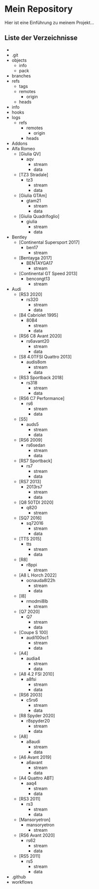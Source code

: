 # Mein Repository

Hier ist eine Einführung zu meinem Projekt...

## Liste der Verzeichnisse

<!-- DIR_LIST_START -->
   - 
   - .git
   - objects
      - info
      - pack
   - branches
   - refs
      - tags
      - remotes
         - origin
      - heads
   - info
   - hooks
   - logs
      - refs
         - remotes
            - origin
         - heads
   - Addons
   - Alfa Romeo
      - [Giulia QV]
         - aqv
            - stream
            - data
      - [TZ3 Stradale]
         - tz3
            - stream
            - data
      - [Giulia GTAm]
         - gtam21
            - stream
            - data
      - [Giulia Quadrifoglio]
         - giulia
            - stream
            - data
   - Bentley
      - [Continental Supersport 2017]
         - ben17
            - stream
      - [Bentayga 2017]
         - BENTAYGA17
            - stream
      - [Continental GT Speed 2013]
         - bencongt13
            - stream
   - Audi
      - [RS3 2020]
         - rs320
            - stream
            - data
      - [B4 Cabriolet 1995]
         - 80B4
            - stream
            - data
      - [RS6 C8 Avant 2020]
         - rs6avant20
            - stream
            - data
      - [S8 4.0TFSI Quattro 2013]
         - audis8om
            - stream
            - data
      - [RS3 Sportback 2018]
         - rs318
            - stream
            - data
      - [RS6 C7 Performance]
         - rs6
            - stream
            - data
      - [S5]
         - auds5
            - stream
            - data
      - [RS6 2009]
         - rs6sedan
            - stream
            - data
      - [RS7 Sportback]
         - rs7
            - stream
            - data
      - [RS7 2013]
         - 2013rs7
            - stream
            - data
      - [Q8 50TDI 2020]
         - q820
            - stream
      - [SQ7 2016]
         - sq72016
            - stream
            - data
      - [TTS 2015]
         - tts
            - stream
            - data
      - [R8]
         - r8ppi
            - stream
      - [A8 L Horch 2022]
         - ocnauda8l22h
            - stream
            - data
      - [I8]
         - rmodmi8lb
            - stream
      - [Q7 2020]
         - Q7
            - stream
            - data
      - [Coupe S 100]
         - audi100sc1
            - stream
            - data
      - [A4]
         - audia4
            - stream
            - data
      - [A8 4.2 FSI 2010]
         - a8fsi
            - stream
            - data
      - [RS6 2003]
         - c5rs6
            - stream
            - data
      - [R8 Spyder 2020]
         - r8spyder20
            - stream
            - data
      - [A8]
         - a8audi
            - stream
            - data
      - [A6 Avant 2019]
         - a6avant
            - stream
            - data
      - [A4 Quattro ABT]
         - aaq4
            - stream
            - data
      - [RS3 2011]
         - rs3
            - stream
            - data
      - [Mansoryetron]
         - mansoryetron
            - stream
      - [RS6 Avant 2020]
         - rs62
            - stream
            - data
      - [RS5 2011]
         - rs5
            - stream
            - data
   - .github
   - workflows
<!-- DIR_LIST_END -->
<!-- DIR_LIST_END -->
<!-- DIR_LIST_END -->
<!-- DIR_LIST_END -->
<!-- DIR_LIST_END -->
<!-- DIR_LIST_END -->
<!-- DIR_LIST_END -->
<!-- DIR_LIST_END -->
<!-- DIR_LIST_END -->
<!-- DIR_LIST_END -->
<!-- DIR_LIST_END -->
<!-- DIR_LIST_END -->
<!-- DIR_LIST_END -->
<!-- DIR_LIST_END -->
<!-- DIR_LIST_END -->
<!-- DIR_LIST_END -->
<!-- DIR_LIST_END -->
<!-- DIR_LIST_END -->
<!-- DIR_LIST_END -->
<!-- DIR_LIST_END -->
<!-- DIR_LIST_END -->
<!-- DIR_LIST_END -->
<!-- DIR_LIST_END -->
<!-- DIR_LIST_END -->
<!-- DIR_LIST_END -->
<!-- DIR_LIST_END -->
<!-- DIR_LIST_END -->
<!-- DIR_LIST_END -->
<!-- DIR_LIST_END -->
<!-- DIR_LIST_END -->
<!-- DIR_LIST_END -->
<!-- DIR_LIST_END -->
<!-- DIR_LIST_END -->
<!-- DIR_LIST_END -->
<!-- DIR_LIST_END -->
<!-- DIR_LIST_END -->
<!-- DIR_LIST_END -->
<!-- DIR_LIST_END -->
<!-- DIR_LIST_END -->
<!-- DIR_LIST_END -->
<!-- DIR_LIST_END -->
<!-- DIR_LIST_END -->
<!-- DIR_LIST_END -->
<!-- DIR_LIST_END -->
<!-- DIR_LIST_END -->
<!-- DIR_LIST_END -->
<!-- DIR_LIST_END -->
<!-- DIR_LIST_END -->
<!-- DIR_LIST_END -->
<!-- DIR_LIST_END -->
<!-- DIR_LIST_END -->
<!-- DIR_LIST_END -->
<!-- DIR_LIST_END -->
<!-- DIR_LIST_END -->
<!-- DIR_LIST_END -->
<!-- DIR_LIST_END -->
<!-- DIR_LIST_END -->
<!-- DIR_LIST_END -->
<!-- DIR_LIST_END -->
<!-- DIR_LIST_END -->
<!-- DIR_LIST_END -->
<!-- DIR_LIST_END -->
<!-- DIR_LIST_END -->
<!-- DIR_LIST_END -->
<!-- DIR_LIST_END -->
<!-- DIR_LIST_END -->
<!-- DIR_LIST_END -->
<!-- DIR_LIST_END -->
<!-- DIR_LIST_END -->
<!-- DIR_LIST_END -->
<!-- DIR_LIST_END -->
<!-- DIR_LIST_END -->
<!-- DIR_LIST_END -->
<!-- DIR_LIST_END -->
<!-- DIR_LIST_END -->
<!-- DIR_LIST_END -->
<!-- DIR_LIST_END -->
<!-- DIR_LIST_END -->
<!-- DIR_LIST_END -->
<!-- DIR_LIST_END -->
<!-- DIR_LIST_END -->
<!-- DIR_LIST_END -->
<!-- DIR_LIST_END -->
<!-- DIR_LIST_END -->
<!-- DIR_LIST_END -->
<!-- DIR_LIST_END -->
<!-- DIR_LIST_END -->
<!-- DIR_LIST_END -->
<!-- DIR_LIST_END -->
<!-- DIR_LIST_END -->
<!-- DIR_LIST_END -->
<!-- DIR_LIST_END -->
<!-- DIR_LIST_END -->
<!-- DIR_LIST_END -->
<!-- DIR_LIST_END -->
<!-- DIR_LIST_END -->
<!-- DIR_LIST_END -->
<!-- DIR_LIST_END -->
<!-- DIR_LIST_END -->
<!-- DIR_LIST_END -->
<!-- DIR_LIST_END -->
<!-- DIR_LIST_END -->
<!-- DIR_LIST_END -->
<!-- DIR_LIST_END -->
<!-- DIR_LIST_END -->
<!-- DIR_LIST_END -->
<!-- DIR_LIST_END -->
<!-- DIR_LIST_END -->
<!-- DIR_LIST_END -->
<!-- DIR_LIST_END -->
<!-- DIR_LIST_END -->
<!-- DIR_LIST_END -->
<!-- DIR_LIST_END -->
<!-- DIR_LIST_END -->
<!-- DIR_LIST_END -->
<!-- DIR_LIST_END -->
<!-- DIR_LIST_END -->
<!-- DIR_LIST_END -->
<!-- DIR_LIST_END -->
<!-- DIR_LIST_END -->
<!-- DIR_LIST_END -->
<!-- DIR_LIST_END -->
<!-- DIR_LIST_END -->
<!-- DIR_LIST_END -->
<!-- DIR_LIST_END -->
<!-- DIR_LIST_END -->
<!-- DIR_LIST_END -->
<!-- DIR_LIST_END -->
<!-- DIR_LIST_END -->
<!-- DIR_LIST_END -->
<!-- DIR_LIST_END -->
<!-- DIR_LIST_END -->
<!-- DIR_LIST_END -->
<!-- DIR_LIST_END -->
<!-- DIR_LIST_END -->
<!-- DIR_LIST_END -->
<!-- DIR_LIST_END -->
<!-- DIR_LIST_END -->
<!-- DIR_LIST_END -->
<!-- DIR_LIST_END -->
<!-- DIR_LIST_END -->
<!-- DIR_LIST_END -->
<!-- DIR_LIST_END -->
<!-- DIR_LIST_END -->
<!-- DIR_LIST_END -->
<!-- DIR_LIST_END -->
<!-- DIR_LIST_END -->
<!-- DIR_LIST_END -->
<!-- DIR_LIST_END -->
<!-- DIR_LIST_END -->
<!-- DIR_LIST_END -->
<!-- DIR_LIST_END -->
<!-- DIR_LIST_END -->
<!-- DIR_LIST_END -->
<!-- DIR_LIST_END -->
<!-- DIR_LIST_END -->
<!-- DIR_LIST_END -->
<!-- DIR_LIST_END -->
<!-- DIR_LIST_END -->
<!-- DIR_LIST_END -->
<!-- DIR_LIST_END -->
<!-- DIR_LIST_END -->
<!-- DIR_LIST_END -->
<!-- DIR_LIST_END -->
<!-- DIR_LIST_END -->
<!-- DIR_LIST_END -->
<!-- DIR_LIST_END -->
<!-- DIR_LIST_END -->
<!-- DIR_LIST_END -->
<!-- DIR_LIST_END -->
<!-- DIR_LIST_END -->
<!-- DIR_LIST_END -->
<!-- DIR_LIST_END -->
<!-- DIR_LIST_END -->
<!-- DIR_LIST_END -->
<!-- DIR_LIST_END -->
<!-- DIR_LIST_END -->
<!-- DIR_LIST_END -->
<!-- DIR_LIST_END -->
<!-- DIR_LIST_END -->
<!-- DIR_LIST_END -->
<!-- DIR_LIST_END -->
<!-- DIR_LIST_END -->
<!-- DIR_LIST_END -->
<!-- DIR_LIST_END -->
<!-- DIR_LIST_END -->
<!-- DIR_LIST_END -->
<!-- DIR_LIST_END -->
<!-- DIR_LIST_END -->
<!-- DIR_LIST_END -->
<!-- DIR_LIST_END -->
<!-- DIR_LIST_END -->
<!-- DIR_LIST_END -->
<!-- DIR_LIST_END -->
<!-- DIR_LIST_END -->
<!-- DIR_LIST_END -->
<!-- DIR_LIST_END -->
<!-- DIR_LIST_END -->
<!-- DIR_LIST_END -->
<!-- DIR_LIST_END -->
<!-- DIR_LIST_END -->
<!-- DIR_LIST_END -->
<!-- DIR_LIST_END -->
<!-- DIR_LIST_END -->
<!-- DIR_LIST_END -->
<!-- DIR_LIST_END -->
<!-- DIR_LIST_END -->
<!-- DIR_LIST_END -->
<!-- DIR_LIST_END -->
<!-- DIR_LIST_END -->
<!-- DIR_LIST_END -->
<!-- DIR_LIST_END -->
<!-- DIR_LIST_END -->
<!-- DIR_LIST_END -->
<!-- DIR_LIST_END -->
<!-- DIR_LIST_END -->
<!-- DIR_LIST_END -->
<!-- DIR_LIST_END -->
<!-- DIR_LIST_END -->
<!-- DIR_LIST_END -->
<!-- DIR_LIST_END -->
<!-- DIR_LIST_END -->
<!-- DIR_LIST_END -->
<!-- DIR_LIST_END -->
<!-- DIR_LIST_END -->
<!-- DIR_LIST_END -->
<!-- DIR_LIST_END -->
<!-- DIR_LIST_END -->
<!-- DIR_LIST_END -->
<!-- DIR_LIST_END -->
<!-- DIR_LIST_END -->
<!-- DIR_LIST_END -->
<!-- DIR_LIST_END -->
<!-- DIR_LIST_END -->
<!-- DIR_LIST_END -->
<!-- DIR_LIST_END -->
<!-- DIR_LIST_END -->
<!-- DIR_LIST_END -->
<!-- DIR_LIST_END -->
<!-- DIR_LIST_END -->
<!-- DIR_LIST_END -->
<!-- DIR_LIST_END -->
<!-- DIR_LIST_END -->
<!-- DIR_LIST_END -->
<!-- DIR_LIST_END -->
<!-- DIR_LIST_END -->
<!-- DIR_LIST_END -->
<!-- DIR_LIST_END -->
<!-- DIR_LIST_END -->
<!-- DIR_LIST_END -->
<!-- DIR_LIST_END -->
<!-- DIR_LIST_END -->
<!-- DIR_LIST_END -->
<!-- DIR_LIST_END -->
<!-- DIR_LIST_END -->
<!-- DIR_LIST_END -->
<!-- DIR_LIST_END -->
<!-- DIR_LIST_END -->
<!-- DIR_LIST_END -->
<!-- DIR_LIST_END -->
<!-- DIR_LIST_END -->
<!-- DIR_LIST_END -->
<!-- DIR_LIST_END -->
<!-- DIR_LIST_END -->
<!-- DIR_LIST_END -->
<!-- DIR_LIST_END -->
<!-- DIR_LIST_END -->
<!-- DIR_LIST_END -->
<!-- DIR_LIST_END -->
<!-- DIR_LIST_END -->
<!-- DIR_LIST_END -->
<!-- DIR_LIST_END -->
<!-- DIR_LIST_END -->
<!-- DIR_LIST_END -->
<!-- DIR_LIST_END -->
<!-- DIR_LIST_END -->
<!-- DIR_LIST_END -->
<!-- DIR_LIST_END -->
<!-- DIR_LIST_END -->
<!-- DIR_LIST_END -->
<!-- DIR_LIST_END -->
<!-- DIR_LIST_END -->
<!-- DIR_LIST_END -->
<!-- DIR_LIST_END -->
<!-- DIR_LIST_END -->
<!-- DIR_LIST_END -->
<!-- DIR_LIST_END -->
<!-- DIR_LIST_END -->
<!-- DIR_LIST_END -->
<!-- DIR_LIST_END -->
<!-- DIR_LIST_END -->
<!-- DIR_LIST_END -->
<!-- DIR_LIST_END -->
<!-- DIR_LIST_END -->
<!-- DIR_LIST_END -->
<!-- DIR_LIST_END -->
<!-- DIR_LIST_END -->
<!-- DIR_LIST_END -->
<!-- DIR_LIST_END -->
<!-- DIR_LIST_END -->
<!-- DIR_LIST_END -->
<!-- DIR_LIST_END -->
<!-- DIR_LIST_END -->
<!-- DIR_LIST_END -->
<!-- DIR_LIST_END -->
<!-- DIR_LIST_END -->
<!-- DIR_LIST_END -->
<!-- DIR_LIST_END -->
<!-- DIR_LIST_END -->
<!-- DIR_LIST_END -->
<!-- DIR_LIST_END -->
<!-- DIR_LIST_END -->
<!-- DIR_LIST_END -->
<!-- DIR_LIST_END -->
<!-- DIR_LIST_END -->
<!-- DIR_LIST_END -->
<!-- DIR_LIST_END -->
<!-- DIR_LIST_END -->
<!-- DIR_LIST_END -->
<!-- DIR_LIST_END -->
<!-- DIR_LIST_END -->
<!-- DIR_LIST_END -->
<!-- DIR_LIST_END -->
<!-- DIR_LIST_END -->
<!-- DIR_LIST_END -->
<!-- DIR_LIST_END -->
<!-- DIR_LIST_END -->
<!-- DIR_LIST_END -->
<!-- DIR_LIST_END -->
<!-- DIR_LIST_END -->
<!-- DIR_LIST_END -->
<!-- DIR_LIST_END -->
<!-- DIR_LIST_END -->
<!-- DIR_LIST_END -->
<!-- DIR_LIST_END -->
<!-- DIR_LIST_END -->
<!-- DIR_LIST_END -->
<!-- DIR_LIST_END -->
<!-- DIR_LIST_END -->
<!-- DIR_LIST_END -->
<!-- DIR_LIST_END -->
<!-- DIR_LIST_END -->
<!-- DIR_LIST_END -->
<!-- DIR_LIST_END -->
<!-- DIR_LIST_END -->
<!-- DIR_LIST_END -->
<!-- DIR_LIST_END -->
<!-- DIR_LIST_END -->
<!-- DIR_LIST_END -->
<!-- DIR_LIST_END -->
<!-- DIR_LIST_END -->
<!-- DIR_LIST_END -->
<!-- DIR_LIST_END -->
<!-- DIR_LIST_END -->
<!-- DIR_LIST_END -->
<!-- DIR_LIST_END -->
<!-- DIR_LIST_END -->
<!-- DIR_LIST_END -->
<!-- DIR_LIST_END -->
<!-- DIR_LIST_END -->
<!-- DIR_LIST_END -->
<!-- DIR_LIST_END -->
<!-- DIR_LIST_END -->
<!-- DIR_LIST_END -->
<!-- DIR_LIST_END -->
<!-- DIR_LIST_END -->
<!-- DIR_LIST_END -->
<!-- DIR_LIST_END -->
<!-- DIR_LIST_END -->
<!-- DIR_LIST_END -->
<!-- DIR_LIST_END -->
<!-- DIR_LIST_END -->
<!-- DIR_LIST_END -->
<!-- DIR_LIST_END -->
<!-- DIR_LIST_END -->
<!-- DIR_LIST_END -->
<!-- DIR_LIST_END -->
<!-- DIR_LIST_END -->
<!-- DIR_LIST_END -->
<!-- DIR_LIST_END -->
<!-- DIR_LIST_END -->
<!-- DIR_LIST_END -->
<!-- DIR_LIST_END -->
<!-- DIR_LIST_END -->
<!-- DIR_LIST_END -->
<!-- DIR_LIST_END -->
<!-- DIR_LIST_END -->
<!-- DIR_LIST_END -->
<!-- DIR_LIST_END -->
<!-- DIR_LIST_END -->
<!-- DIR_LIST_END -->
<!-- DIR_LIST_END -->
<!-- DIR_LIST_END -->
<!-- DIR_LIST_END -->
<!-- DIR_LIST_END -->
<!-- DIR_LIST_END -->
<!-- DIR_LIST_END -->
<!-- DIR_LIST_END -->
<!-- DIR_LIST_END -->
<!-- DIR_LIST_END -->
<!-- DIR_LIST_END -->
<!-- DIR_LIST_END -->
<!-- DIR_LIST_END -->
<!-- DIR_LIST_END -->
<!-- DIR_LIST_END -->
<!-- DIR_LIST_END -->
<!-- DIR_LIST_END -->
<!-- DIR_LIST_END -->
<!-- DIR_LIST_END -->
<!-- DIR_LIST_END -->
<!-- DIR_LIST_END -->
<!-- DIR_LIST_END -->
<!-- DIR_LIST_END -->
<!-- DIR_LIST_END -->
<!-- DIR_LIST_END -->
<!-- DIR_LIST_END -->
<!-- DIR_LIST_END -->
<!-- DIR_LIST_END -->
<!-- DIR_LIST_END -->
<!-- DIR_LIST_END -->
<!-- DIR_LIST_END -->
<!-- DIR_LIST_END -->
<!-- DIR_LIST_END -->
<!-- DIR_LIST_END -->
<!-- DIR_LIST_END -->
<!-- DIR_LIST_END -->
<!-- DIR_LIST_END -->
<!-- DIR_LIST_END -->
<!-- DIR_LIST_END -->
<!-- DIR_LIST_END -->
<!-- DIR_LIST_END -->
<!-- DIR_LIST_END -->
<!-- DIR_LIST_END -->
<!-- DIR_LIST_END -->
<!-- DIR_LIST_END -->
<!-- DIR_LIST_END -->
<!-- DIR_LIST_END -->
<!-- DIR_LIST_END -->
<!-- DIR_LIST_END -->
<!-- DIR_LIST_END -->
<!-- DIR_LIST_END -->
<!-- DIR_LIST_END -->
<!-- DIR_LIST_END -->
<!-- DIR_LIST_END -->
<!-- DIR_LIST_END -->
<!-- DIR_LIST_END -->
<!-- DIR_LIST_END -->
<!-- DIR_LIST_END -->
<!-- DIR_LIST_END -->
<!-- DIR_LIST_END -->
<!-- DIR_LIST_END -->
<!-- DIR_LIST_END -->
<!-- DIR_LIST_END -->
<!-- DIR_LIST_END -->
<!-- DIR_LIST_END -->
<!-- DIR_LIST_END -->
<!-- DIR_LIST_END -->
<!-- DIR_LIST_END -->
<!-- DIR_LIST_END -->
<!-- DIR_LIST_END -->
<!-- DIR_LIST_END -->
<!-- DIR_LIST_END -->
<!-- DIR_LIST_END -->
<!-- DIR_LIST_END -->
<!-- DIR_LIST_END -->
<!-- DIR_LIST_END -->
<!-- DIR_LIST_END -->
<!-- DIR_LIST_END -->
<!-- DIR_LIST_END -->
<!-- DIR_LIST_END -->
<!-- DIR_LIST_END -->
<!-- DIR_LIST_END -->
<!-- DIR_LIST_END -->
<!-- DIR_LIST_END -->
<!-- DIR_LIST_END -->
<!-- DIR_LIST_END -->
<!-- DIR_LIST_END -->
<!-- DIR_LIST_END -->
<!-- DIR_LIST_END -->
<!-- DIR_LIST_END -->
<!-- DIR_LIST_END -->
<!-- DIR_LIST_END -->
<!-- DIR_LIST_END -->
<!-- DIR_LIST_END -->
<!-- DIR_LIST_END -->
<!-- DIR_LIST_END -->
<!-- DIR_LIST_END -->
<!-- DIR_LIST_END -->
<!-- DIR_LIST_END -->
<!-- DIR_LIST_END -->
<!-- DIR_LIST_END -->
<!-- DIR_LIST_END -->
<!-- DIR_LIST_END -->
<!-- DIR_LIST_END -->
<!-- DIR_LIST_END -->
<!-- DIR_LIST_END -->
<!-- DIR_LIST_END -->
<!-- DIR_LIST_END -->
<!-- DIR_LIST_END -->
<!-- DIR_LIST_END -->
<!-- DIR_LIST_END -->
<!-- DIR_LIST_END -->
<!-- DIR_LIST_END -->
<!-- DIR_LIST_END -->
<!-- DIR_LIST_END -->
<!-- DIR_LIST_END -->
<!-- DIR_LIST_END -->
<!-- DIR_LIST_END -->
<!-- DIR_LIST_END -->
<!-- DIR_LIST_END -->
<!-- DIR_LIST_END -->
<!-- DIR_LIST_END -->
<!-- DIR_LIST_END -->
<!-- DIR_LIST_END -->
<!-- DIR_LIST_END -->
<!-- DIR_LIST_END -->
<!-- DIR_LIST_END -->
<!-- DIR_LIST_END -->
<!-- DIR_LIST_END -->
<!-- DIR_LIST_END -->
<!-- DIR_LIST_END -->
<!-- DIR_LIST_END -->
<!-- DIR_LIST_END -->
<!-- DIR_LIST_END -->
<!-- DIR_LIST_END -->
<!-- DIR_LIST_END -->
<!-- DIR_LIST_END -->
<!-- DIR_LIST_END -->
<!-- DIR_LIST_END -->
<!-- DIR_LIST_END -->
<!-- DIR_LIST_END -->
<!-- DIR_LIST_END -->
<!-- DIR_LIST_END -->
<!-- DIR_LIST_END -->
<!-- DIR_LIST_END -->
<!-- DIR_LIST_END -->
<!-- DIR_LIST_END -->
<!-- DIR_LIST_END -->
<!-- DIR_LIST_END -->
<!-- DIR_LIST_END -->
<!-- DIR_LIST_END -->
<!-- DIR_LIST_END -->
<!-- DIR_LIST_END -->
<!-- DIR_LIST_END -->
<!-- DIR_LIST_END -->
<!-- DIR_LIST_END -->
<!-- DIR_LIST_END -->
<!-- DIR_LIST_END -->
<!-- DIR_LIST_END -->
<!-- DIR_LIST_END -->
<!-- DIR_LIST_END -->
<!-- DIR_LIST_END -->
<!-- DIR_LIST_END -->
<!-- DIR_LIST_END -->
<!-- DIR_LIST_END -->
<!-- DIR_LIST_END -->
<!-- DIR_LIST_END -->
<!-- DIR_LIST_END -->
<!-- DIR_LIST_END -->
<!-- DIR_LIST_END -->
<!-- DIR_LIST_END -->
<!-- DIR_LIST_END -->
<!-- DIR_LIST_END -->
<!-- DIR_LIST_END -->
<!-- DIR_LIST_END -->
<!-- DIR_LIST_END -->
<!-- DIR_LIST_END -->
<!-- DIR_LIST_END -->
<!-- DIR_LIST_END -->
<!-- DIR_LIST_END -->
<!-- DIR_LIST_END -->
<!-- DIR_LIST_END -->
<!-- DIR_LIST_END -->
<!-- DIR_LIST_END -->
<!-- DIR_LIST_END -->
<!-- DIR_LIST_END -->
<!-- DIR_LIST_END -->
<!-- DIR_LIST_END -->
<!-- DIR_LIST_END -->
<!-- DIR_LIST_END -->
<!-- DIR_LIST_END -->
<!-- DIR_LIST_END -->
<!-- DIR_LIST_END -->
<!-- DIR_LIST_END -->
<!-- DIR_LIST_END -->
<!-- DIR_LIST_END -->
<!-- DIR_LIST_END -->
<!-- DIR_LIST_END -->
<!-- DIR_LIST_END -->
<!-- DIR_LIST_END -->
<!-- DIR_LIST_END -->
<!-- DIR_LIST_END -->
<!-- DIR_LIST_END -->
<!-- DIR_LIST_END -->
<!-- DIR_LIST_END -->
<!-- DIR_LIST_END -->
<!-- DIR_LIST_END -->
<!-- DIR_LIST_END -->
<!-- DIR_LIST_END -->
<!-- DIR_LIST_END -->
<!-- DIR_LIST_END -->
<!-- DIR_LIST_END -->
<!-- DIR_LIST_END -->
<!-- DIR_LIST_END -->
<!-- DIR_LIST_END -->
<!-- DIR_LIST_END -->
<!-- DIR_LIST_END -->
<!-- DIR_LIST_END -->
<!-- DIR_LIST_END -->
<!-- DIR_LIST_END -->
<!-- DIR_LIST_END -->
<!-- DIR_LIST_END -->
<!-- DIR_LIST_END -->
<!-- DIR_LIST_END -->
<!-- DIR_LIST_END -->
<!-- DIR_LIST_END -->
<!-- DIR_LIST_END -->
<!-- DIR_LIST_END -->
<!-- DIR_LIST_END -->
<!-- DIR_LIST_END -->
<!-- DIR_LIST_END -->
<!-- DIR_LIST_END -->
<!-- DIR_LIST_END -->
<!-- DIR_LIST_END -->
<!-- DIR_LIST_END -->
<!-- DIR_LIST_END -->
<!-- DIR_LIST_END -->
<!-- DIR_LIST_END -->
<!-- DIR_LIST_END -->
<!-- DIR_LIST_END -->
<!-- DIR_LIST_END -->
<!-- DIR_LIST_END -->
<!-- DIR_LIST_END -->
<!-- DIR_LIST_END -->
<!-- DIR_LIST_END -->
<!-- DIR_LIST_END -->
<!-- DIR_LIST_END -->
<!-- DIR_LIST_END -->
<!-- DIR_LIST_END -->
<!-- DIR_LIST_END -->
<!-- DIR_LIST_END -->
<!-- DIR_LIST_END -->
<!-- DIR_LIST_END -->
<!-- DIR_LIST_END -->
<!-- DIR_LIST_END -->
<!-- DIR_LIST_END -->
<!-- DIR_LIST_END -->
<!-- DIR_LIST_END -->
<!-- DIR_LIST_END -->
<!-- DIR_LIST_END -->
<!-- DIR_LIST_END -->
<!-- DIR_LIST_END -->
<!-- DIR_LIST_END -->
<!-- DIR_LIST_END -->
<!-- DIR_LIST_END -->
<!-- DIR_LIST_END -->
<!-- DIR_LIST_END -->
<!-- DIR_LIST_END -->
<!-- DIR_LIST_END -->
<!-- DIR_LIST_END -->
<!-- DIR_LIST_END -->
<!-- DIR_LIST_END -->
<!-- DIR_LIST_END -->
<!-- DIR_LIST_END -->
<!-- DIR_LIST_END -->
<!-- DIR_LIST_END -->
<!-- DIR_LIST_END -->
<!-- DIR_LIST_END -->
<!-- DIR_LIST_END -->
<!-- DIR_LIST_END -->
<!-- DIR_LIST_END -->
<!-- DIR_LIST_END -->
<!-- DIR_LIST_END -->
<!-- DIR_LIST_END -->
<!-- DIR_LIST_END -->
<!-- DIR_LIST_END -->
<!-- DIR_LIST_END -->
<!-- DIR_LIST_END -->
<!-- DIR_LIST_END -->
<!-- DIR_LIST_END -->
<!-- DIR_LIST_END -->
<!-- DIR_LIST_END -->
<!-- DIR_LIST_END -->
<!-- DIR_LIST_END -->
<!-- DIR_LIST_END -->
<!-- DIR_LIST_END -->
<!-- DIR_LIST_END -->
<!-- DIR_LIST_END -->
<!-- DIR_LIST_END -->
<!-- DIR_LIST_END -->
<!-- DIR_LIST_END -->
<!-- DIR_LIST_END -->
<!-- DIR_LIST_END -->
<!-- DIR_LIST_END -->
<!-- DIR_LIST_END -->
<!-- DIR_LIST_END -->
<!-- DIR_LIST_END -->
<!-- DIR_LIST_END -->
<!-- DIR_LIST_END -->
<!-- DIR_LIST_END -->
<!-- DIR_LIST_END -->
<!-- DIR_LIST_END -->
<!-- DIR_LIST_END -->
<!-- DIR_LIST_END -->
<!-- DIR_LIST_END -->
<!-- DIR_LIST_END -->
<!-- DIR_LIST_END -->
<!-- DIR_LIST_END -->
<!-- DIR_LIST_END -->
<!-- DIR_LIST_END -->
<!-- DIR_LIST_END -->
<!-- DIR_LIST_END -->
<!-- DIR_LIST_END -->
<!-- DIR_LIST_END -->
<!-- DIR_LIST_END -->
<!-- DIR_LIST_END -->
<!-- DIR_LIST_END -->
<!-- DIR_LIST_END -->
<!-- DIR_LIST_END -->
<!-- DIR_LIST_END -->
<!-- DIR_LIST_END -->
<!-- DIR_LIST_END -->
<!-- DIR_LIST_END -->
<!-- DIR_LIST_END -->
<!-- DIR_LIST_END -->
<!-- DIR_LIST_END -->
<!-- DIR_LIST_END -->
<!-- DIR_LIST_END -->
<!-- DIR_LIST_END -->
<!-- DIR_LIST_END -->
<!-- DIR_LIST_END -->
<!-- DIR_LIST_END -->
<!-- DIR_LIST_END -->
<!-- DIR_LIST_END -->
<!-- DIR_LIST_END -->
<!-- DIR_LIST_END -->
<!-- DIR_LIST_END -->
<!-- DIR_LIST_END -->
<!-- DIR_LIST_END -->
<!-- DIR_LIST_END -->
<!-- DIR_LIST_END -->
<!-- DIR_LIST_END -->
<!-- DIR_LIST_END -->
<!-- DIR_LIST_END -->
<!-- DIR_LIST_END -->
<!-- DIR_LIST_END -->
<!-- DIR_LIST_END -->
<!-- DIR_LIST_END -->
<!-- DIR_LIST_END -->
<!-- DIR_LIST_END -->
<!-- DIR_LIST_END -->
<!-- DIR_LIST_END -->
<!-- DIR_LIST_END -->
<!-- DIR_LIST_END -->
<!-- DIR_LIST_END -->
<!-- DIR_LIST_END -->
<!-- DIR_LIST_END -->
<!-- DIR_LIST_END -->
<!-- DIR_LIST_END -->
<!-- DIR_LIST_END -->
<!-- DIR_LIST_END -->
<!-- DIR_LIST_END -->
<!-- DIR_LIST_END -->
<!-- DIR_LIST_END -->
<!-- DIR_LIST_END -->
<!-- DIR_LIST_END -->
<!-- DIR_LIST_END -->
<!-- DIR_LIST_END -->
<!-- DIR_LIST_END -->
<!-- DIR_LIST_END -->
<!-- DIR_LIST_END -->
<!-- DIR_LIST_END -->
<!-- DIR_LIST_END -->
<!-- DIR_LIST_END -->
<!-- DIR_LIST_END -->
<!-- DIR_LIST_END -->
<!-- DIR_LIST_END -->
<!-- DIR_LIST_END -->
<!-- DIR_LIST_END -->
<!-- DIR_LIST_END -->
<!-- DIR_LIST_END -->
<!-- DIR_LIST_END -->
<!-- DIR_LIST_END -->
<!-- DIR_LIST_END -->
<!-- DIR_LIST_END -->
<!-- DIR_LIST_END -->
<!-- DIR_LIST_END -->
<!-- DIR_LIST_END -->
<!-- DIR_LIST_END -->
<!-- DIR_LIST_END -->
<!-- DIR_LIST_END -->
<!-- DIR_LIST_END -->
<!-- DIR_LIST_END -->
<!-- DIR_LIST_END -->
<!-- DIR_LIST_END -->
<!-- DIR_LIST_END -->
<!-- DIR_LIST_END -->
<!-- DIR_LIST_END -->
<!-- DIR_LIST_END -->
<!-- DIR_LIST_END -->
<!-- DIR_LIST_END -->
<!-- DIR_LIST_END -->
<!-- DIR_LIST_END -->
<!-- DIR_LIST_END -->
<!-- DIR_LIST_END -->
<!-- DIR_LIST_END -->
<!-- DIR_LIST_END -->
<!-- DIR_LIST_END -->
<!-- DIR_LIST_END -->
<!-- DIR_LIST_END -->
<!-- DIR_LIST_END -->
<!-- DIR_LIST_END -->
<!-- DIR_LIST_END -->
<!-- DIR_LIST_END -->
<!-- DIR_LIST_END -->
<!-- DIR_LIST_END -->
<!-- DIR_LIST_END -->
<!-- DIR_LIST_END -->
<!-- DIR_LIST_END -->
<!-- DIR_LIST_END -->
<!-- DIR_LIST_END -->
<!-- DIR_LIST_END -->
<!-- DIR_LIST_END -->
<!-- DIR_LIST_END -->
<!-- DIR_LIST_END -->
<!-- DIR_LIST_END -->
<!-- DIR_LIST_END -->
<!-- DIR_LIST_END -->
<!-- DIR_LIST_END -->
<!-- DIR_LIST_END -->
<!-- DIR_LIST_END -->
<!-- DIR_LIST_END -->
<!-- DIR_LIST_END -->
<!-- DIR_LIST_END -->
<!-- DIR_LIST_END -->
<!-- DIR_LIST_END -->
<!-- DIR_LIST_END -->
